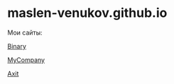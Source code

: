 # maslen-venukov.github.io
Мои сайты:

[Binary](https://maslen-venukov.github.io/binary/ "Первый адаптивный лендинг")

[MyCompany](https://maslen-venukov.github.io/mycompany/ "Второй адаптивный лендинг + препроцессов SCSS")

[Axit](maslen-venukov.github.io/axit/ "Третий лендинг + препроцессов SCSS + GitHub Desktop")